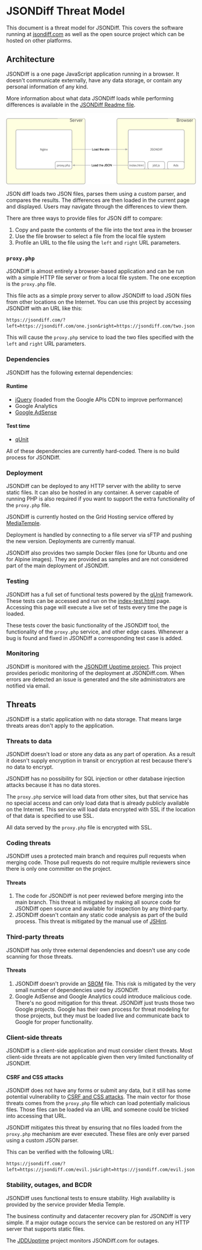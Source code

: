# JSONDiff Threat Model

This document is a threat model for JSONDiff.  This covers the software running at [jsondiff.com](https://www.jsondiff.com/) as well as the open source project which can be hosted on other platforms.

## Architecture

JSONDiff is a one page JavaScript application running in a browser.  It doesn't communicate externally, have any data storage, or contain any personal information of any kind.

More information about what data JSONDiff loads while performing differences is available in the [JSONDiff Readme file](../#is-jsondiff-secure).

![JSONDiff architecture image](images/jsondiff_arch.png)

JSON diff loads two JSON files, parses them using a custom parser, and compares the results.  The differences are then loaded in the current page and displayed.  Users may navigate through the differences to view them.

There are three ways to provide files for JSON diff to compare:

1. Copy and paste the contents of the file into the text area in the browser
2. Use the file browser to select a file from the local file system
3. Profile an URL to the file using the `left` and `right` URL parameters.

### `proxy.php`

JSONDiff is almost entirely a browser-based application and can be run with a simple HTTP file server or from a local file system.  The one exception is the `proxy.php` file.

This file acts as a simple proxy server to allow JSONDiff to load JSON files from other locations on the Internet.  You can use this project by accessing JSONDiff with an URL like this:

```
https://jsondiff.com/?left=https://jsondiff.com/one.json&right=https://jsondiff.com/two.json
```

This will cause the `proxy.php` service to load the two files specified with the `left` and `right` URL parameters.

### Dependencies

JSONDiff has the following external dependencies:

#### Runtime

* [jQuery](https://jquery.com/) (loaded from the Google APIs CDN to improve performance)
* Google Analytics
* [Google AdSense](https://adsense.google.com/)

#### Test time

* [qUnit](https://qunitjs.com/)

All of these dependencies are currently hard-coded.  There is no build process for JSONDiff.

### Deployment

JSONDiff can be deployed to any HTTP server with the ability to serve static files.  It can also be hosted in any container.  A server capable of running PHP is also required if you want to support the extra functionality of the `proxy.php` file.

JSONDiff is currently hosted on the Grid Hosting service offered by [MediaTemple](https://mediatemple.net/).

Deployment is handled by connecting to a file server via sFTP and pushing the new version.  Deployments are currently manual.

JSONDiff also provides two sample Docker files (one for Ubuntu and one for Alpine images).  They are provided as samples and are not considered part of the main deployment of JSONDiff.

### Testing

JSONDiff has a full set of functional tests powered by the [qUnit](https://qunitjs.com/) framework.  These tests can be accessed and run on the [index-test.html](https://www.jsondiff.com/index-test.html) page.  Accessing this page will execute a live set of tests every time the page is loaded.

These tests cover the basic functionality of the JSONDiff tool, the functionality of the `proxy.php` service, and other edge cases.  Whenever a bug is found and fixed in JSONDiff a corresponding test case is added.

### Monitoring

JSONDiff is monitored with the [JSONDiff Upptime project](https://zgrossbart.github.io/jdd-upptime/).  This project provides periodic monitoring of the deployment at JSONDiff.com.  When errors are detected an issue is generated and the site administrators are notified via email.

## Threats

JSONDiff is a static application with no data storage.  That means large threats areas don't apply to the application.

### Threats to data

JSONDiff doesn't load or store any data as any part of operation.  As a result it doesn't supply encryption in transit or encryption at rest because there's no data to encrypt.

JSONDiff has no possibility for SQL injection or other database injection attacks because it has no data stores.

The `proxy.php` service will load data from other sites, but that service has no special access and can only load data that is already publicly available on the Internet.  This service will load data encrypted with SSL if the location of that data is specified to use SSL.

All data served by the `proxy.php` file is encrypted with SSL.

### Coding threats

JSONDiff uses a protected main branch and requires pull requests when merging code.  Those pull requests do not require multiple reviewers since there is only one committer on the project.

#### Threats

1. The code for JSONDiff is not peer reviewed before merging into the main branch.  This threat is mitigated by making all source code for JSONDiff open source and available for inspection by any third-party.
2. JSONDiff doesn't contain any static code analysis as part of the build process.  This threat is mitigated by the manual use of [JSHint](https://jshint.com/).

### Third-party threats

JSONDiff has only three external dependencies and doesn't use any code scanning for those threats.

#### Threats
1. JSONDiff doesn't provide an [SBOM](https://en.wikipedia.org/wiki/Software_supply_chain) file.  This risk is mitigated by the very small number of dependencies used by JSONDiff.
2. Google AdSense and Google Analytics could introduce malicious code.  There's no good mitigation for this threat.  JSONDiff just trusts those two Google projects.  Google has their own process for threat modeling for those projects, but they must be loaded live and communicate back to Google for proper functionality.

### Client-side threats

JSONDiff is a client-side application and must consider client threats.  Most client-side threats are not applicable given then very limited functionality of JSONDiff.

#### CSRF and CSS attacks

JSONDiff does not have any forms or submit any data, but it still has some potential vulnerability to [CSRF and CSS attacks](https://owasp.org/www-community/attacks/csrf).  The main vector for those threats comes from the `proxy.php` file which can load potentially malicious files.  Those files can be loaded via an URL and someone could be tricked into accessing that URL.

JSONDiff mitigates this threat by ensuring that no files loaded from the `proxy.php` mechanism are ever executed.  These files are only ever parsed using a custom JSON parser.  

This can be verified with the following URL:

```
https://jsondiff.com/?left=https://jsondiff.com/evil.js&right=https://jsondiff.com/evil.json
```

### Stability, outages, and BCDR

JSONDiff uses functional tests to ensure stability.  High availability is provided by the service provider Media Temple.  

The business continuity and datacenter recovery plan for JSONDiff is very simple.  If a major outage occurs the service can be restored on any HTTP server that supports static files.

The [JDDUpptime](https://github.com/zgrossbart/jdd-upptime) project monitors JSONDiff.com for outages.
